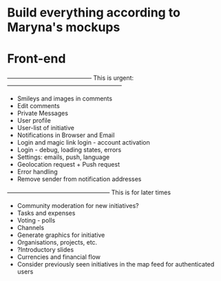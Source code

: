 # Build everything according to Maryna's mockups

# Front-end

——————————————
This is urgent:
———————————————————
  - Smileys and images in comments
  - Edit comments
  - Private Messages
  - User profile
  - User-list of initiative
  - Notifications in Browser and Email
  - Login and magic link login - account activation
  - Login - debug, loading states, errors
  - Settings: emails, push, language
  - Geolocation request + Push request
  - Error handling
  - Remove sender from notification addresses

—————————————————
This is for later times 
  - Community moderation for new initiatives?
  - Tasks and expenses 
  - Voting - polls
  - Channels 
  - Generate graphics for initiative 
  - Organisations, projects, etc. 
  - ?Introductory slides
  - Currencies and financial flow
  - Consider previously seen initiatives in the map feed for authenticated users
